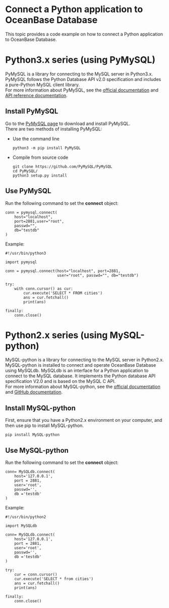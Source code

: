 # Connect a Python application to OceanBase Database

This topic provides a code example on how to connect a Python application to OceanBase Database.
<a name="QKBXQ"></a>

# Python3.x series (using PyMySQL)
PyMySQL is a library for connecting to the MySQL server in Python3.x.<br />PyMySQL follows the Python Database API v2.0 specification and includes a pure-Python MySQL client library.<br />For more information about PyMySQL, see the [official documentation](https://pypi.org/project/PyMySQL/) and [API reference documentation](https://pymysql.readthedocs.io/en/latest/modules/index.html).
<a name="GQEis"></a>

## Install PyMySQL
Go to the [PyMySQL page](https://github.com/PyMySQL/PyMySQL) to download and install PyMySQL.<br />There are two methods of installing PyMySQL:

- Use the command line
    ```
    python3 -m pip install PyMySQL
    ```

- Compile from source code
    ```
    git clone https://github.com/PyMySQL/PyMySQL
    cd PyMySQL/
    python3 setup.py install
    ```
<a name="PyMm4"></a>

## Use PyMySQL
Run the following command to set the **connect** object:
```
conn = pymysql.connect(
    host="localhost", 
    port=2881,user="root", 
    passwd="", 
    db="testdb"
)
```

Example:
```
#!/usr/bin/python3

import pymysql

conn = pymysql.connect(host="localhost", port=2881,
                       user="root", passwd="", db="testdb")

try:
    with conn.cursor() as cur:
        cur.execute('SELECT * FROM cities')
        ans = cur.fetchall()
        print(ans)

finally:
    conn.close()
```

<a name="G7r1R"></a>

# Python2.x series (using MySQL-python)
MySQL-python is a library for connecting to the MySQL server in Python2.x.<br />MySQL-python is installed to connect and operate OceanBase Database using MySQLdb. MySQLdb is an interface for a Python application to connect to the MySQL database. It implements the Python database API specification V2.0 and is based on the MySQL C API.<br />For more information about MySQL-python, see the [official documentation](https://pypi.org/project/MySQL-python/) and [GitHub documentation](https://github.com/farcepest/MySQLdb1).
<a name="oV5B6"></a>

## Install MySQL-python
First, ensure that you have a Python2.x environment on your computer, and then use pip to install MySQL-python.
```
pip install MySQL-python
```
<a name="afo3l"></a>

## Use MySQL-python
Run the following command to set the **connect** object:
```
conn= MySQLdb.connect(
    host='127.0.0.1',
    port = 2881,
    user='root',
    passwd='',
    db ='testdb'
)    
```

Example:
```
#!/usr/bin/python2

import MySQLdb

conn= MySQLdb.connect(
    host='127.0.0.1',
    port = 2881,
    user='root',
    passwd='',
    db ='testdb'
)

try:
    cur = conn.cursor()
    cur.execute('SELECT * from cities')
    ans = cur.fetchall()
    print(ans)
    
finally:
    conn.close()
```

